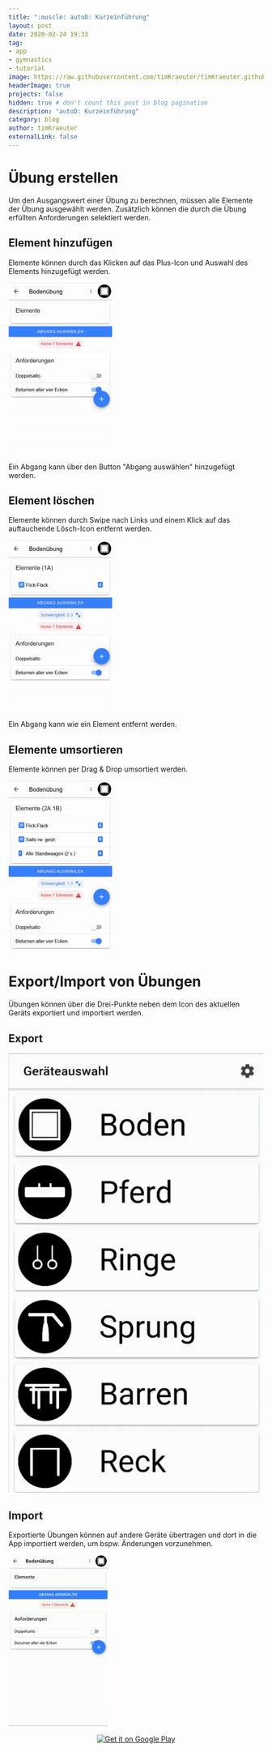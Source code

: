 ```yaml
---
title: ":muscle: autoD: Kurzeinführung"
layout: post
date: 2020-02-24 19:33
tag:
- app
- gymnastics
- tutorial
image: https://raw.githubusercontent.com/timKraeuter/timKraeuter.github.io/master/assets/images/playstore_icon.png
headerImage: true
projects: false
hidden: true # don't count this post in blog pagination
description: "autoD: Kurzeinführung"
category: blog
author: timKraeuter
externalLink: false
---
```


# Übung erstellen
Um den Ausgangswert einer Übung zu berechnen, müssen alle Elemente der Übung ausgewählt werden. Zusätzlich können die durch die Übung erfüllten Anforderungen selektiert werden.
## Element hinzufügen
Elemente können durch das Klicken auf das Plus-Icon und Auswahl des Elements hinzugefügt werden.

![Hinzufügen von Elementen](https://raw.githubusercontent.com/timKraeuter/timKraeuter.github.io/master/assets/images/tutorial/add_de.gif)

Ein Abgang kann über den Button "Abgang auswählen" hinzugefügt werden.

## Element löschen
Elemente können durch Swipe nach Links und einem Klick auf das auftauchende Lösch-Icon entfernt werden.

![Löschen von Elementen](https://raw.githubusercontent.com/timKraeuter/timKraeuter.github.io/master/assets/images/tutorial/delete_de.gif)

Ein Abgang kann wie ein Element entfernt werden.

## Elemente umsortieren
Elemente können per Drag & Drop umsortiert werden.

![Drag & Drop von Elementen](https://raw.githubusercontent.com/timKraeuter/timKraeuter.github.io/master/assets/images/tutorial/sort_de.gif)

# Export/Import von Übungen
Übungen können über die Drei-Punkte neben dem Icon des aktuellen Geräts exportiert und importiert werden.

## Export
![Import einer Übung](https://raw.githubusercontent.com/timKraeuter/timKraeuter.github.io/master/assets/images/tutorial/export_de.gif)

## Import
Exportierte Übungen können auf andere Geräte übertragen und dort in die App importiert werden, um bspw. Änderungen vorzunehmen.

![Import einer Übung](https://raw.githubusercontent.com/timKraeuter/timKraeuter.github.io/master/assets/images/tutorial/import_de.gif)

<div class="breaker"></div>

<div style="text-align:center">
<a href='https://play.google.com/store/apps/details?id=de.tk.autoD&pcampaignid=pcampaignidMKT-Other-global-all-co-prtnr-py-PartBadge-Mar2515-1'><img alt='Get it on Google Play' src='https://play.google.com/intl/en_us/badges/static/images/badges/en_badge_web_generic.png'/></a>
</div>
